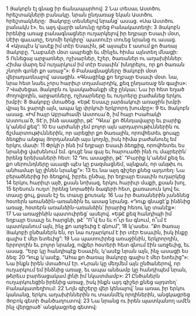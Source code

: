1 Յակոբն էլ գնաց իր ճանապարհով:
2 Նա տեսաւ Աստծու հրեշտակների բանակը. նրան ընդառաջ եկան Աստծու հրեշտակները:  Յակոբը տեսնելով նրանց՝ ասաց. «Սա Աստծու բանակն է». եւ այդ վայրի անունը դրեց Բանակատեղի: 3 Յակոբն իրենից առաջ բանագնացներ ուղարկելով իր եղբայր Եսաւի մօտ, Սէիր գաւառը, Եդոմի երկիրը՝ պատուէր տուեց նրանց ու ասաց. 4 «Այսպէս կ՚ասէք իմ տէր Եսաւին, թէ այսպէս է ասում քո ծառայ Յակոբը. “Լաբանի մօտ ապրեցի եւ մինչեւ հիմա այնտեղ մնացի: 5 Ունեցայ արջառներ, ոչխարներ, էշեր, ծառաներ ու աղախիններ: Հիմա մարդ եմ ուղարկում իմ տէր Եսաւին՝ խնդրելու, որ քո ծառան շնորհ գտնի քո առաջ”»: 6 Բանագնացները Յակոբի մօտ վերադառնալով՝ ասացին. «Գնացինք քո եղբայր Եսաւի մօտ. նա, նրա հետ նաեւ չորս հարիւր տղամարդիկ, քեզ ընդառաջ են գալիս»: 7 Վախեցաւ Յակոբն ու կասկածանքի մէջ ընկաւ: Նա իր հետ եղած ժողովրդին, արջառները, ոչխարները եւ ուղտերը բաժանեց երկու խմբի: 8 Յակոբը մտածեց. «Եթէ Եսաւը յարձակուի առաջին խմբի վրայ եւ ջարդի այն, ապա կը փրկուի երկրորդ խումբը»: 9 Եւ Յակոբն ասաց. «Իմ հայր Աբրահամի Աստուա՛ծ, իմ հայր Իսահակի Աստուա՛ծ, Տէ՛ր, ինձ ասացիր, թէ՝ “Գնա՛ քո ծննդավայրը եւ բարիք կ՚անեմ քեզ”: 10 Ես արժանի չեմ բոլոր այն արդարութիւններին ու ճշմարտութիւններին, որ արեցիր քո ծառային, որովհետեւ ցուպը ձեռքիս անցայ Յորդանանի այս կողմը, իսկ հիմա բաժանուել եմ երկու մասի: 11 Փրկի՛ր ինձ իմ եղբայր Եսաւի ձեռքից, որովհետեւ ես նրանից վախենում եմ. գուցէ նա գայ եւ հարուածի ինձ ու մայրերին՝ իրենց երեխաների հետ: 12 Դու ասացիր, թէ՝ “Բարիք կ՚անեմ քեզ եւ քո սերունդները աւազի պէս կը բազմացնեմ, այնքան, որ անթիւ ու անհամար կը լինեն նրանք”»: 13 Եւ նա այդ գիշեր քնեց այդտեղ: Նա բերածներից իր ձեռքով, իբրեւ ընծայ, իր եղբայր Եսաւին ուղարկեց 14 երկու հարիւր այծ, քսան նոխազ, երկու հարիւր մաքի, քսան խոյ, 15 երեսուն ուղտ՝ իրենց նորածին ձագերի հետ, քառասուն կով եւ տասը ցուլ, քսան էշ եւ տասը քուռակ: 16 Նա իր ծառաներին յանձնեց հօտերն առանձին-առանձին եւ ասաց նրանց. «Դուք գնացէ՛ք ինձնից առաջ, հօտերն առանձին-առանձին՝ իրարից հեռու կը տանէք»: 17 Նա առաջինին պատուիրեց՝ ասելով. «Եթէ քեզ հանդիպի իմ եղբայր Եսաւը եւ հարցնի, թէ՝ “Ո՞վ ես եւ ո՞ւր ես գնում, ո՞ւմ է պատկանում այն, ինչ քո առջեւից է գնում”, 18 կ՚ասես. “Քո ծառայ Յակոբի ընծաներն են, որ նա ուղարկում է իր տէր Եսաւին, իսկ ինքը գալիս է մեր ետեւից”: 19 Նա պատուիրեց առաջինին, երկրորդին, երրորդին եւ բոլոր նրանց, ովքեր հօտերի հետ գնում էին առջեւից, եւ ասաց. “Երբ կը հանդիպէք Եսաւին, կ՚ասէք նրան այն, ինչ ասացի ես ձեզ: 20 Դուք կ՚ասէք. “Ահա քո ծառայ Յակոբը գալիս է մեր ետեւից”»: Նա ինքն իրեն մտածում էր. «Նրան կը մեղմեմ այն ընծաներով, որ ուղարկում եմ ինձնից առաջ, եւ ապա անձամբ կը հանդիպեմ նրան, թերեւս բարեացակամ լինի իմ նկատմամբ»: 21 Ընծաներն ուղարկուեցին իրենից առաջ, իսկ ինքն այդ գիշեր քնեց այդտեղ՝ Բանակատեղիում: 22 Նոյն գիշերը վեր կենալով՝ նա առաւ իր երկու կանանց, երկու աղախիններին ու տասնմէկ որդիներին, անցկացրեց Յոբոկ գետի ծանծաղուտով: 23 Նա նրանց ու իրեն պատկանող ամէն ինչ վերցրած՝ անցկացրեց գետով:
